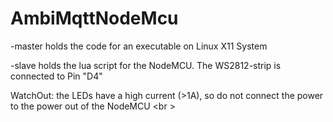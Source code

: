 # AmbiMqttNodeMcu

-master holds the code for an executable on Linux X11 System

-slave holds the lua script for the NodeMCU. The WS2812-strip is connected to Pin "D4"

WatchOut: the LEDs have a high current (>1A), so do not connect the power to the power out of the NodeMCU <br \>
